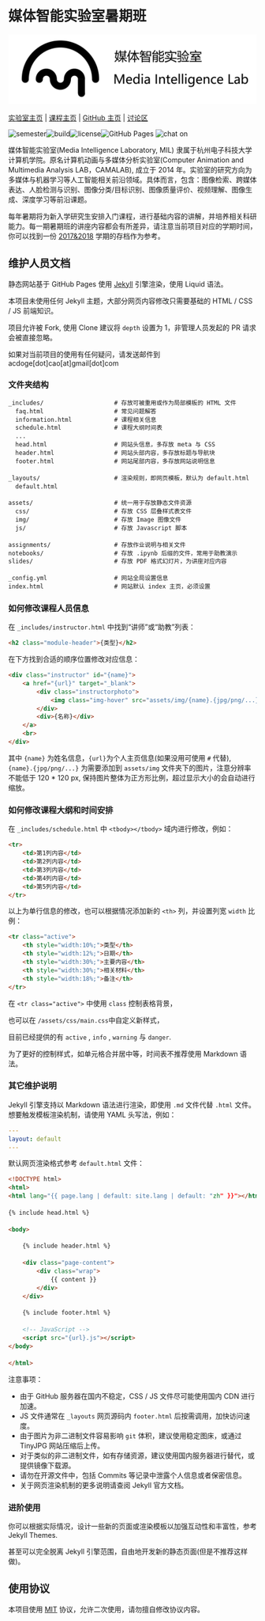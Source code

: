 # 媒体智能实验室暑期班

![mil](./assets/img/mil.png)

[实验室主页](http://mil.hdu.edu.cn/) | [课程主页](https://hdumil.github.io/summer-school/) | [GitHub 主页](https://github.com/hdumil) | [讨论区](https://github.com/hdumil/summer-school/issues)

![semester](https://img.shields.io/badge/semester-2019-blue.svg)![build](https://img.shields.io/badge/build-passing-orange.svg)![license](https://img.shields.io/badge/license-MIT-green.svg)![GitHub Pages](https://img.shields.io/badge/GitHub%20Pages-Jekyll-blue.svg) ![chat on](https://img.shields.io/badge/chat%20on-issues-yellow.svg)

媒体智能实验室(Media Intelligence Laboratory, MIL) 隶属于杭州电子科技大学计算机学院。原名计算机动画与多媒体分析实验室(Computer Animation and Multimedia Analysis LAB，CAMALAB), 成立于 2014 年。实验室的研究方向为多媒体与机器学习等人工智能相关前沿领域。具体而言，包含：图像检索、跨媒体表达、人脸检测与识别、图像分类/目标识别、图像质量评价、视频理解、图像生成、深度学习等前沿课题。 

每年暑期将为新入学研究生安排入门课程，进行基础内容的讲解，并培养相关科研能力。每一期暑期班的讲座内容都会有所差异，请注意当前项目对应的学期时间，你可以找到一份 [2017&2018](https://github.com/hdumil/cama_summer_school_2017) 学期的存档作为参考。

## 维护人员文档

静态网站基于 GitHub Pages 使用 [Jekyll](https://jekyllrb.com/) 引擎渲染，使用 Liquid 语法。

本项目未使用任何 Jekyll 主题，大部分网页内容修改只需要基础的 HTML / CSS / JS 前端知识。

项目允许被 Fork, 使用 Clone 建议将 `depth` 设置为 1，非管理人员发起的 PR 请求会被直接忽略。

如果对当前项目的使用有任何疑问，请发送邮件到 acdoge[dot]cao[at]gmail[dot]com

### 文件夹结构

```html
_includes/                    # 存放可被重用或作为局部模板的 HTML 文件
  faq.html                    # 常见问题解答
  information.html            # 课程相关信息
  schedule.html               # 课程大纲时间表
  ...
  head.html                   # 网站头信息，多存放 meta 与 CSS
  header.html                 # 网站头部内容，多存放标题与导航块
  footer.html                 # 网站尾部内容，多存放网站说明信息

_layouts/                     # 渲染规则，即网页模板，默认为 default.html
  default.html

assets/                       # 统一用于存放静态文件资源
  css/                        # 存放 CSS 层叠样式表文件
  img/                        # 存放 Image 图像文件
  js/                         # 存放 Javascript 脚本

assignments/                  # 存放作业说明与相关文件
notebooks/                    # 存放 .ipynb 后缀的文件，常用于助教演示
slides/                       # 存放 PDF 格式幻灯片，为讲座对应内容

_config.yml                   # 网站全局设置信息
index.html                    # 网站默认 index 主页，必须设置
```

### 如何修改课程人员信息

在 `_includes/instructor.html` 中找到“讲师”或“助教”列表：

```html
<h2 class="module-header">{类型}</h2>
```

在下方找到合适的顺序位置修改对应信息：

```html
<div class="instructor" id="{name}">
    <a href="{url}" target="_blank">
        <div class="instructorphoto">
            <img class="img-hover" src="assets/img/{name}.{jpg/png/...}">
        </div>
        <div>{名称}</div>
    </a>
    <br>
</div>
```

其中 `{name}` 为姓名信息，`{url}`为个人主页信息(如果没用可使用 `#` 代替), `{name}.{jpg/png/...}` 为需要添加到 `assets/img` 文件夹下的图片，注意分辨率不能低于 120 * 120 px, 保持图片整体为正方形比例，超过显示大小的会自动进行缩放。

### 如何修改课程大纲和时间安排

在 `_includes/schedule.html` 中 `<tbody></tbody>` 域内进行修改，例如：

```html
<tr>
    <td>第1列内容</td>
    <td>第2列内容</td>
    <td>第3列内容</td>
    <td>第4列内容</td>
    <td>第5列内容</td>
</tr>
```

以上为单行信息的修改，也可以根据情况添加新的 `<th>` 列，并设置列宽 `width` 比例：

```html
<tr class="active">
    <th style="width:10%;">类型</th>
    <th style="width:12%;">日期</th>
    <th style="width:30%;">主要内容</th>
    <th style="width:30%;">相关材料</th>
    <th style="width:18%;">备注</th>
</tr>
```

在 `<tr class="active">` 中使用 `class` 控制表格背景，

也可以在 `/assets/css/main.css`中自定义新样式，

目前已经提供的有 `active` , `info` , `warning` 与  `danger`.

为了更好的控制样式，如单元格合并居中等，时间表不推荐使用 Markdown 语法。

### 其它维护说明

Jekyll 引擎支持以 Markdown 语法进行渲染，即使用 `.md` 文件代替 `.html` 文件。
想要触发模板渲染机制，请使用 YAML 头写法，例如：

```YAML
---
layout: default
---
```

默认网页渲染格式参考 `default.html` 文件：

```html
<!DOCTYPE html>
<html>
<html lang="{{ page.lang | default: site.lang | default: "zh" }}"></html>

{% include head.html %}

<body>

    {% include header.html %}

    <div class="page-content">
        <div class="wrap">
            {{ content }}
        </div>
    </div>

    {% include footer.html %}

    <!-- JavaScript -->
    <script src="{url}.js"></script>
</body>

</html>
```

注意事项：

- 由于 GitHub 服务器在国内不稳定，CSS / JS 文件尽可能使用国内 CDN 进行加速。
- JS 文件通常在 `_layouts` 网页源码内 `footer.html` 后按需调用，加快访问速度。
- 由于图片为非二进制文件容易影响 `git` 体积，建议使用稳定图床，或通过 TinyJPG 网站压缩后上传。
- 对于类似的非二进制文件，如有存储资源，建议使用国内服务器进行替代，或提供镜像下载源。
- 请勿在开源文件中，包括 Commits 等记录中泄露个人信息或者保密信息。
- 关于网页渲染机制的更多说明请查阅 Jekyll 官方文档。

### 进阶使用

你可以根据实际情况，设计一些新的页面或渲染模板以加强互动性和丰富性，参考 Jekyll Themes.

甚至可以完全脱离 Jekyll 引擎范围，自由地开发新的静态页面(但是不推荐这样做)。

## 使用协议

本项目使用 [MIT](./LICENSE) 协议，允许二次使用，请勿擅自修改协议内容。
